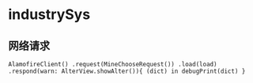 # industrySys

## 网络请求

`AlamofireClient()
            .request(MineChooseRequest())
            .load(load)
            .respond(warn: AlterView.showAlter()){ (dict) in
                debugPrint(dict)
            }`
